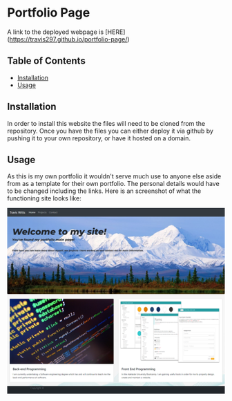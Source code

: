 # Portfolio Page

A link to the deployed webpage is [HERE] (https://travis297.github.io/portfolio-page/)

 ## Table of Contents

* [Installation](#installation)
* [Usage](#usage)

## Installation

In order to install this website the files will need to be cloned from the repository.
Once you have the files you can either deploy it via github by pushing it to your own
repository, or have it hosted on a domain.

## Usage

As this is my own portfolio it wouldn't serve much use to anyone else aside from
as a template for their own portfolio. The personal details would have to be
changed including the links. Here is an screenshot of what the functioning site looks
like:


![alt text](assets/images/website_screenshot.png)
